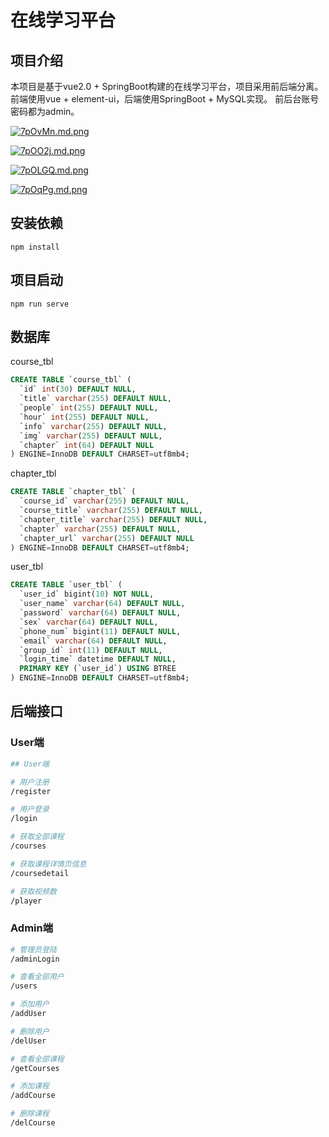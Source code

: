 # 在线学习平台

## 项目介绍

本项目是基于vue2.0 + SpringBoot构建的在线学习平台，项目采用前后端分离。前端使用vue + element-ui，后端使用SpringBoot + MySQL实现。
前后台账号密码都为admin。

[![7pOvMn.md.png](https://s4.ax1x.com/2022/01/07/7pOvMn.md.png)](https://imgtu.com/i/7pOvMn)

[![7pOO2j.md.png](https://s4.ax1x.com/2022/01/07/7pOO2j.md.png)](https://imgtu.com/i/7pOO2j)

[![7pOLGQ.md.png](https://s4.ax1x.com/2022/01/07/7pOLGQ.md.png)](https://imgtu.com/i/7pOLGQ)

[![7pOqPg.md.png](https://s4.ax1x.com/2022/01/07/7pOqPg.md.png)](https://imgtu.com/i/7pOqPg)



## 安装依赖

```
npm install
```



## 项目启动

```
npm run serve
```

## 数据库

course_tbl

```sql
CREATE TABLE `course_tbl` (
  `id` int(30) DEFAULT NULL,
  `title` varchar(255) DEFAULT NULL,
  `people` int(255) DEFAULT NULL,
  `hour` int(255) DEFAULT NULL,
  `info` varchar(255) DEFAULT NULL,
  `img` varchar(255) DEFAULT NULL,
  `chapter` int(64) DEFAULT NULL
) ENGINE=InnoDB DEFAULT CHARSET=utf8mb4;
```



chapter_tbl

```sql
CREATE TABLE `chapter_tbl` (
  `course_id` varchar(255) DEFAULT NULL,
  `course_title` varchar(255) DEFAULT NULL,
  `chapter_title` varchar(255) DEFAULT NULL,
  `chapter` varchar(255) DEFAULT NULL,
  `chapter_url` varchar(255) DEFAULT NULL
) ENGINE=InnoDB DEFAULT CHARSET=utf8mb4;
```



user_tbl

```sql
CREATE TABLE `user_tbl` (
  `user_id` bigint(10) NOT NULL,
  `user_name` varchar(64) DEFAULT NULL,
  `password` varchar(64) DEFAULT NULL,
  `sex` varchar(64) DEFAULT NULL,
  `phone_num` bigint(11) DEFAULT NULL,
  `email` varchar(64) DEFAULT NULL,
  `group_id` int(11) DEFAULT NULL,
  `login_time` datetime DEFAULT NULL,
  PRIMARY KEY (`user_id`) USING BTREE
) ENGINE=InnoDB DEFAULT CHARSET=utf8mb4;
```



## 后端接口

### User端

```bash
## User端

# 用户注册
/register

# 用户登录
/login

# 获取全部课程
/courses

# 获取课程详情页信息
/coursedetail

# 获取视频数
/player


```

### Admin端

```bash
# 管理员登陆
/adminLogin

# 查看全部用户
/users

# 添加用户
/addUser

# 删除用户
/delUser

# 查看全部课程
/getCourses

# 添加课程
/addCourse

# 删除课程
/delCourse
```





